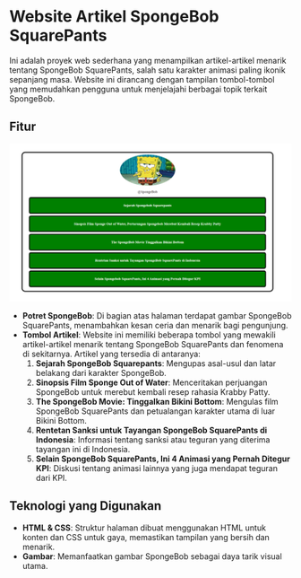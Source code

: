 # Website Artikel SpongeBob SquarePants

Ini adalah proyek web sederhana yang menampilkan artikel-artikel menarik tentang SpongeBob SquarePants, salah satu karakter animasi paling ikonik sepanjang masa. Website ini dirancang dengan tampilan tombol-tombol yang memudahkan pengguna untuk menjelajahi berbagai topik terkait SpongeBob.

## Fitur

![spongebob](spumbub.png)

- **Potret SpongeBob**: Di bagian atas halaman terdapat gambar SpongeBob SquarePants, menambahkan kesan ceria dan menarik bagi pengunjung.
- **Tombol Artikel**: Website ini memiliki beberapa tombol yang mewakili artikel-artikel menarik tentang SpongeBob SquarePants dan fenomena di sekitarnya. Artikel yang tersedia di antaranya:
  1. **Sejarah SpongeBob Squarepants**: Mengupas asal-usul dan latar belakang dari karakter SpongeBob.
  2. **Sinopsis Film Sponge Out of Water**: Menceritakan perjuangan SpongeBob untuk merebut kembali resep rahasia Krabby Patty.
  3. **The SpongeBob Movie: Tinggalkan Bikini Bottom**: Mengulas film SpongeBob SquarePants dan petualangan karakter utama di luar Bikini Bottom.
  4. **Rentetan Sanksi untuk Tayangan SpongeBob SquarePants di Indonesia**: Informasi tentang sanksi atau teguran yang diterima tayangan ini di Indonesia.
  5. **Selain SpongeBob SquarePants, Ini 4 Animasi yang Pernah Ditegur KPI**: Diskusi tentang animasi lainnya yang juga mendapat teguran dari KPI.

## Teknologi yang Digunakan

- **HTML & CSS**: Struktur halaman dibuat menggunakan HTML untuk konten dan CSS untuk gaya, memastikan tampilan yang bersih dan menarik.
- **Gambar**: Memanfaatkan gambar SpongeBob sebagai daya tarik visual utama.

<!-- ## Cara Menggunakan

1. Clone repository ini ke komputer Anda:
   ```bash
   git clone https://github.com/yourusername/spongebob-articles.git -->
